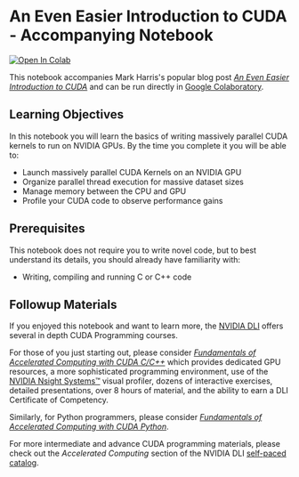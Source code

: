 # An Even Easier Introduction to CUDA - Accompanying Notebook

[![Open In Colab](https://colab.research.google.com/assets/colab-badge.svg)](https://colab.research.google.com/github/NVDLI/notebooks/blob/master/even-easier-cuda/An_Even_Easier_Introduction_to_CUDA.ipynb)

This notebook accompanies Mark Harris's popular blog post [_An Even Easier Introduction to CUDA_](https://developer.nvidia.com/blog/even-easier-introduction-cuda/) and can be run directly in [Google Colaboratory](https://colab.research.google.com/github/NVDLI/notebooks/blob/master/even-easier-cuda/An_Even_Easier_Introduction_to_CUDA.ipynb).

## Learning Objectives

In this notebook you will learn the basics of writing massively parallel CUDA kernels to run on NVIDIA GPUs. By the time you complete it you will be able to:

- Launch massively parallel CUDA Kernels on an NVIDIA GPU
- Organize parallel thread execution for massive dataset sizes
- Manage memory between the CPU and GPU
- Profile your CUDA code to observe performance gains

## Prerequisites

This notebook does not require you to write novel code, but to best understand its details, you should already have familiarity with:

- Writing, compiling and running C or C++ code

## Followup Materials

If you enjoyed this notebook and want to learn more, the [NVIDIA DLI](https://nvidia.com/dli) offers several in depth CUDA Programming courses.

For those of you just starting out, please consider [_Fundamentals of Accelerated Computing with CUDA C/C++_](https://courses.nvidia.com/courses/course-v1:DLI+C-AC-01+V1/about) which provides dedicated GPU resources, a more sophisticated programming environment, use of the [NVIDIA Nsight Systems™](https://developer.nvidia.com/nsight-systems) visual profiler, dozens of interactive exercises, detailed presentations, over 8 hours of material, and the ability to earn a DLI Certificate of Competency.

Similarly, for Python programmers, please consider [_Fundamentals of Accelerated Computing with CUDA Python_](https://courses.nvidia.com/courses/course-v1:DLI+C-AC-02+V1/about).

For more intermediate and advance CUDA programming materials, please check out the _Accelerated Computing_ section of the NVIDIA DLI [self-paced catalog](https://www.nvidia.com/en-us/training/online/).
